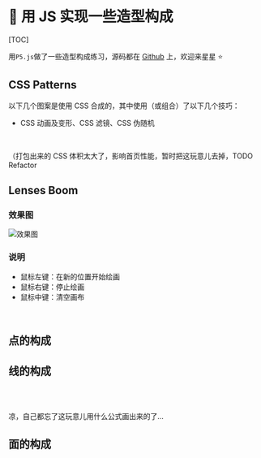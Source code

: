 # 🍥 用 JS 实现一些造型构成

[TOC]

用`P5.js`做了一些造型构成练习，源码都在 [Github](https://github.com/Lionad-Morotar/blogs/tree/master/blogs/.vuepress/components) 上，欢迎来星星 ⭐

## CSS Patterns

以下几个图案是使用 CSS 合成的，其中使用（或组合）了以下几个技巧：

-   CSS 动画及变形、CSS 滤镜、CSS 伪随机

<br />

（打包出来的 CSS 体积太大了，影响首页性能，暂时把这玩意儿去掉，TODO Refactor
<!-- 
  <Article-C200403-CSSPatterns />
  <Article-C200403-CSSPatterns-2 />
 -->

## Lenses Boom

### 效果图

<img
  srcset="
    https://cdn.jsdelivr.net/gh/Lionad-Morotar/blog-cdn/image/p5/2020-04-03-10-48-22_480.png 480w,
    https://cdn.jsdelivr.net/gh/Lionad-Morotar/blog-cdn/image/p5/2020-04-03-10-48-22_960.png 960w,
    https://cdn.jsdelivr.net/gh/Lionad-Morotar/blog-cdn/image/p5/2020-04-03-10-48-22_1440.png 1440w"
  src="https://cdn.jsdelivr.net/gh/Lionad-Morotar/blog-cdn/image/p5/2020-04-03-10-48-22_1440.png"
  alt="效果图"
/>

### 说明

-   鼠标左键：在新的位置开始绘画
-   鼠标右键：停止绘画
-   鼠标中键：清空画布

<br />

<Article-C200403-LensesBoom />

## 点的构成

<Article-C200403-DotBasic />

## 线的构成

<Article-C200403-LineBasic />

<br />

<Article-C200403-LineBasic-2 />

<br />

凉，自己都忘了这玩意儿用什么公式画出来的了...

<Article-C200403-LineBasic-3 />

## 面的构成

<Article-C200403-AreaBasic-1 />

<br />

<Article-C200403-AreaBasic-2 />
